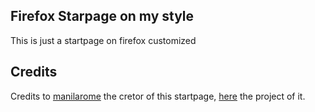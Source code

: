 ## Firefox Starpage on my style

This is just a startpage on firefox customized 

## Credits

Credits to [manilarome](https://github.com/manilarome) the cretor of this startpage, [here](https://github.com/manilarome/the-glorious-startpage) the project of it.
